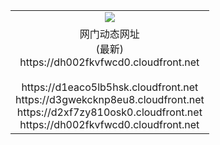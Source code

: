 ﻿<table>
  <tr></tr>
  <tr><td colspan=2 align=center><img src="https://dh002fkvfwcd0.cloudfront.net/Up/oGate.jpg" /></td></tr>
  <tr><td colspan=2 align=center>网门动态网址<br/>(最新)
<br>https://dh002fkvfwcd0.cloudfront.net
<br/>
<br>https://d1eaco5lb5hsk.cloudfront.net
<br>https://d3gwekcknp8eu8.cloudfront.net
<br>https://d2xf7zy810osk0.cloudfront.net
<br>https://dh002fkvfwcd0.cloudfront.net
    </td>
  </tr>
</table>
